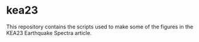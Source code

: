 # kea23
This repository contains the scripts used to make some of the figures in the KEA23 Earthquake Spectra article.
